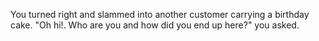 You turned right and slammed into another customer carrying a birthday cake.
"Oh hi!. Who are you and how did you end up here?" you asked.
